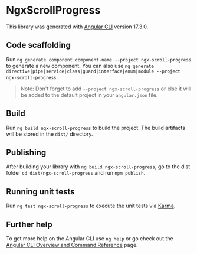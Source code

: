 # NgxScrollProgress

This library was generated with [Angular CLI](https://github.com/angular/angular-cli) version 17.3.0.

## Code scaffolding

Run `ng generate component component-name --project ngx-scroll-progress` to generate a new component. You can also use `ng generate directive|pipe|service|class|guard|interface|enum|module --project ngx-scroll-progress`.
> Note: Don't forget to add `--project ngx-scroll-progress` or else it will be added to the default project in your `angular.json` file. 

## Build

Run `ng build ngx-scroll-progress` to build the project. The build artifacts will be stored in the `dist/` directory.

## Publishing

After building your library with `ng build ngx-scroll-progress`, go to the dist folder `cd dist/ngx-scroll-progress` and run `npm publish`.

## Running unit tests

Run `ng test ngx-scroll-progress` to execute the unit tests via [Karma](https://karma-runner.github.io).

## Further help

To get more help on the Angular CLI use `ng help` or go check out the [Angular CLI Overview and Command Reference](https://angular.io/cli) page.
